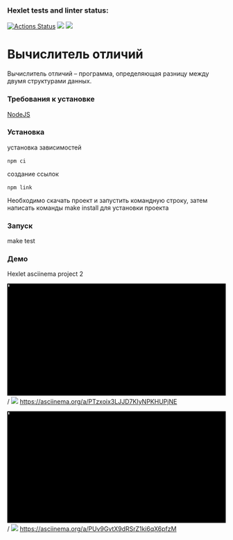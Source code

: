 ### Hexlet tests and linter status:

[![Actions Status](https://github.com/dommastrino/frontend-project-46/workflows/hexlet-check/badge.svg)](https://github.com/dommastrino/frontend-project-46/actions) <a href="https://codeclimate.com/github/dommastrino/frontend-project-46/maintainability"><img src="https://api.codeclimate.com/v1/badges/bc058fcea75980819428/maintainability" /></a> <a href="https://codeclimate.com/github/dommastrino/frontend-project-46/test_coverage"><img src="https://api.codeclimate.com/v1/badges/bc058fcea75980819428/test_coverage" /></a>

# Вычислитель отличий

Вычислитель отличий – программа, определяющая разницу между двумя структурами данных.

### Требования к установке

[NodeJS](https://nodejs.org/en/)

### Установка

установка зависимостей

```
npm ci
```

создание ссылок

```
npm link
```

Необходимо скачать проект и запустить командную строку, затем написать команды make install для установки проекта

### Запуск

make test

### Демо

Hexlet asciinema project 2

![Alt text](asciinemas/gif1.gif) / ![](gif1.gif) https://asciinema.org/a/PTzxoix3LJJD7KIyNPKHUPjNE

![Alt text](asciinemas/gif2.gif) / ![](gif2.gif) https://asciinema.org/a/PUv9GvtX9dRSrZ1ki6qX6pfzM
